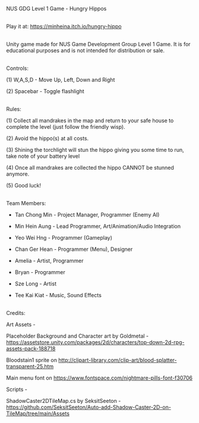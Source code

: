 NUS GDG Level 1 Game - Hungry Hippos 

<br />Play it at: https://minheina.itch.io/hungry-hippo

<br />Unity game made for NUS Game Development Group Level 1 Game. It is for educational purposes and is not intended for distribution or sale.



<br />Controls:

(1) W,A,S,D - Move Up, Left, Down and Right

(2) Spacebar - Toggle flashlight  



<br />Rules:

(1) Collect all mandrakes in the map and return to your safe house to complete the level (just follow the friendly wisp).

(2) Avoid the hippo(s) at all costs. 

(3) Shining the torchlight will stun the hippo giving you some time to run, take note of your battery level 

(4) Once all mandrakes are collected the hippo CANNOT be stunned anymore.

(5) Good luck!



<br />Team Members:

- Tan Chong Min - Project Manager, Programmer (Enemy AI)

- Min Hein Aung - Lead Programmer, Art/Animation/Audio Integration

- Yeo Wei Hng - Programmer (Gameplay)

- Chan Ger Hean - Programmer (Menu), Designer

- Amelia - Artist, Programmer 

- Bryan - Programmer

- Sze Long - Artist

- Tee Kai Kiat - Music, Sound Effects



<br />Credits:

Art Assets -

Placeholder Background and Character art by Goldmetal - https://assetstore.unity.com/packages/2d/characters/top-down-2d-rpg-assets-pack-188718

Bloodstain1 sprite on http://clipart-library.com/clip-art/blood-splatter-transparent-25.htm

Main menu font on https://www.fontspace.com/nightmare-pills-font-f30706

Scripts -

ShadowCaster2DTileMap.cs by SeksitSeeton - https://github.com/SeksitSeeton/Auto-add-Shadow-Caster-2D-on-TileMap/tree/main/Assets
